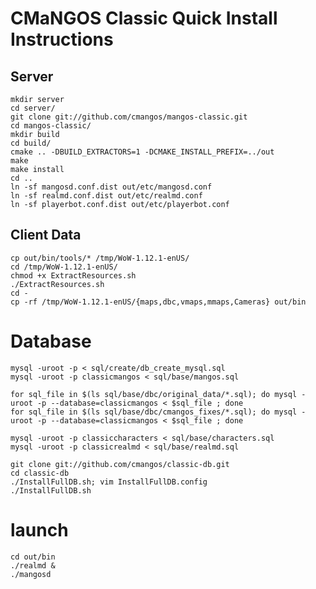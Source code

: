 # CMaNGOS Classic Quick Install Instructions
## Server

    mkdir server
    cd server/
    git clone git://github.com/cmangos/mangos-classic.git
    cd mangos-classic/
    mkdir build
    cd build/
    cmake .. -DBUILD_EXTRACTORS=1 -DCMAKE_INSTALL_PREFIX=../out
    make
    make install
    cd ..
    ln -sf mangosd.conf.dist out/etc/mangosd.conf
    ln -sf realmd.conf.dist out/etc/realmd.conf
    ln -sf playerbot.conf.dist out/etc/playerbot.conf

## Client Data

    cp out/bin/tools/* /tmp/WoW-1.12.1-enUS/
    cd /tmp/WoW-1.12.1-enUS/
    chmod +x ExtractResources.sh
    ./ExtractResources.sh
    cd -
    cp -rf /tmp/WoW-1.12.1-enUS/{maps,dbc,vmaps,mmaps,Cameras} out/bin

# Database

    mysql -uroot -p < sql/create/db_create_mysql.sql
    mysql -uroot -p classicmangos < sql/base/mangos.sql

    for sql_file in $(ls sql/base/dbc/original_data/*.sql); do mysql -uroot -p --database=classicmangos < $sql_file ; done
    for sql_file in $(ls sql/base/dbc/cmangos_fixes/*.sql); do mysql -uroot -p --database=classicmangos < $sql_file ; done

    mysql -uroot -p classiccharacters < sql/base/characters.sql
    mysql -uroot -p classicrealmd < sql/base/realmd.sql

    git clone git://github.com/cmangos/classic-db.git
    cd classic-db
    ./InstallFullDB.sh; vim InstallFullDB.config
    ./InstallFullDB.sh

# launch

    cd out/bin
    ./realmd &
    ./mangosd

